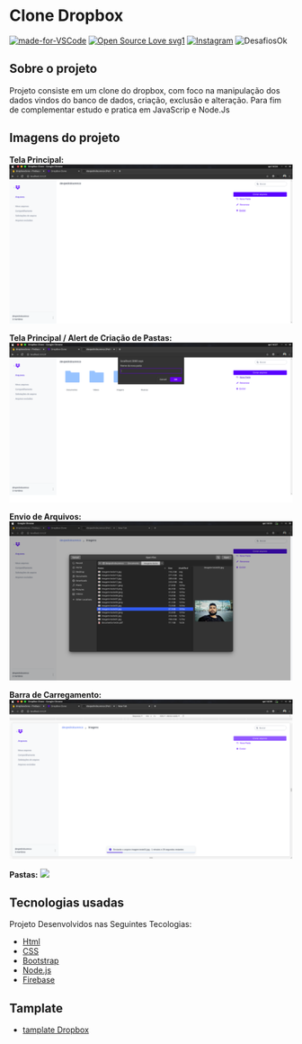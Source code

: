 # Clone Dropbox
 
[![made-for-VSCode](https://img.shields.io/badge/Made%20for-VSCode-1f425f.svg)](https://code.visualstudio.com/)
[![Open Source Love svg1](https://badges.frapsoft.com/os/v1/open-source.svg?v=103)](https://opensource.org/)
[![Instagram](https://img.shields.io/badge/Instagram-%40devpedrolourenco-orange)](https://www.instagram.com/devpedrolourenco/)
![DesafiosOk](https://img.shields.io/badge/desafios-OK-blueviolet%22)

## Sobre o projeto

Projeto consiste em um clone do dropbox, com foco na manipulação dos dados vindos do banco de dados, criação, exclusão e alteração. Para fim de complementar estudo e pratica em JavaScrip e Node.Js

## Imagens do projeto

**Tela Principal:**
<img src="/docs/img/home-dropbox-clone.png">

**Tela Principal / Alert de Criação de Pastas:**
<img src="/docs/img/criacao-pasta-dropbox-clone.png">

**Envio de Arquivos:**
<img src="/docs/img/abertura-de-documentos.png">

**Barra de Carregamento:**
<img src="/docs/img/barra-de-carregamento.png">

**Pastas:**
<img src="/docs/img/home-com-pastas.pngg">



##  Tecnologias usadas
Projeto Desenvolvidos nas Seguintes Tecologias:


- [Html](https://www.w3schools.com/tags/default.asp)
- [CSS](https://www.w3schools.com/cssref/default.asp)
- [Bootstrap](https://getbootstrap.com/)
- [Node.js](https://nodejs.org/en/)
- [Firebase](https://firebase.google.com/)


## Tamplate
- [tamplate Dropbox](https://www.dropbox.com/)
